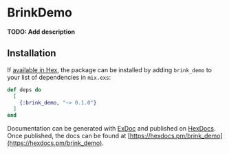 # BrinkDemo

**TODO: Add description**

## Installation

If [available in Hex](https://hex.pm/docs/publish), the package can be installed
by adding `brink_demo` to your list of dependencies in `mix.exs`:

```elixir
def deps do
  [
    {:brink_demo, "~> 0.1.0"}
  ]
end
```

Documentation can be generated with [ExDoc](https://github.com/elixir-lang/ex_doc)
and published on [HexDocs](https://hexdocs.pm). Once published, the docs can
be found at [https://hexdocs.pm/brink_demo](https://hexdocs.pm/brink_demo).

